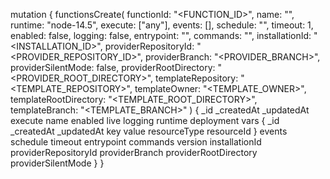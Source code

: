 mutation {
    functionsCreate(
        functionId: "<FUNCTION_ID>",
        name: "<NAME>",
        runtime: "node-14.5",
        execute: ["any"],
        events: [],
        schedule: "",
        timeout: 1,
        enabled: false,
        logging: false,
        entrypoint: "<ENTRYPOINT>",
        commands: "<COMMANDS>",
        installationId: "<INSTALLATION_ID>",
        providerRepositoryId: "<PROVIDER_REPOSITORY_ID>",
        providerBranch: "<PROVIDER_BRANCH>",
        providerSilentMode: false,
        providerRootDirectory: "<PROVIDER_ROOT_DIRECTORY>",
        templateRepository: "<TEMPLATE_REPOSITORY>",
        templateOwner: "<TEMPLATE_OWNER>",
        templateRootDirectory: "<TEMPLATE_ROOT_DIRECTORY>",
        templateBranch: "<TEMPLATE_BRANCH>"
    ) {
        _id
        _createdAt
        _updatedAt
        execute
        name
        enabled
        live
        logging
        runtime
        deployment
        vars {
            _id
            _createdAt
            _updatedAt
            key
            value
            resourceType
            resourceId
        }
        events
        schedule
        timeout
        entrypoint
        commands
        version
        installationId
        providerRepositoryId
        providerBranch
        providerRootDirectory
        providerSilentMode
    }
}
